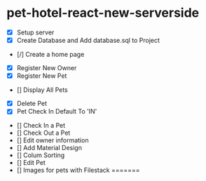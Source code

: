 # pet-hotel-react-new-serverside

- [X] Setup server
- [X] Create Database and Add database.sql to Project
- [/] Create a home page
- [X] Register New Owner
- [X] Register New Pet
- [] Display All Pets
- [X] Delete Pet
- [X] Pet Check In Default To 'IN'
- [] Check In a Pet 
- [] Check Out a Pet
- [] Edit owner information
- [] Add Material Design
- [] Colum Sorting
- [] Edit Pet
- [] Images for pets with Filestack
=======
